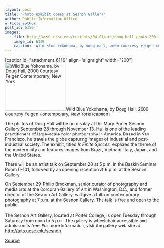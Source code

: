 ```yaml
---
layout: post
title: "Photo exhibit opens at Sesnon Gallery"
author: Public Information Office
article_author: 
post_id: 6150
images:
  - file: http://www1.ucsc.edu/currents/04-05/art/doug_hall_photo.200.jpg
    image_id: 6149
    caption: "Wild Blue Yokohama, by Doug Hall, 2000 Courtesy Feigen Contemporary, New York"
---
```


[caption id="attachment_6149" align="alignright" width="200"]<a href="http://dev-ucsc-news.pantheonsite.io/wp-content/uploads/2004/09/doug_hall_photo.200.jpg"><img class="size-full wp-image-6149" src="http://dev-ucsc-news.pantheonsite.io/wp-content/uploads/2004/09/doug_hall_photo.200.jpg" alt="Wild Blue Yokohama, by Doug Hall, 2000 Courtesy Feigen Contemporary, New York" width="200" height="157" /></a>Wild Blue Yokohama, by Doug Hall, 2000 Courtesy Feigen Contemporary, New York[/caption]
<a name="content" id="content"></a>
<p>
  The photos of Doug Hall will be on display at the Mary Porter Sesnon Gallery September 28 through November 13. Hall is one of the leading practitioners of large-scale color photography in America. Based in San Francisco, he travels the globe capturing images of industrial and post-industrial society. The exhibit, titled <i>In Finite Spaces,</i> explores the theme of the modern city and features images from Brazil, Vietnam, Italy, Japan, and the United States.
</p>
<p>
  There will be an artist talk on September 28 at 5 p.m. in the Baskin Seminar Room D-101, followed by an opening reception at 6 p.m. at the Sesnon Gallery.
</p>
<p>
  On September 29, Philip Brookman, senior curator of photography and media arts at the Corcoran Gallery of Art in Washington, D.C., and former director of the Sesnon Art Gallery, will give a talk on contemporary photography at 7 p.m. at the Sesnon Gallery. The talk is free and open to the public.<br>
  <br>
  The Sesnon Art Gallery, located at Porter College, is open Tuesday through Saturday from noon to 5 p.m. The gallery is wheelchair accessible and admission is free. For more information, visit the gallery web site at <a href="http://arts.ucsc.edu/sesnon">http://arts.ucsc.edu/sesnon</a>.
</p>
<p><a href="http://www1.ucsc.edu/currents/04-05/09-20/brief-sesnon.asp" title="Permalink to brief-sesnon">Source</a></p>
